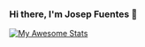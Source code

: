 ### Hi there, I'm Josep Fuentes 👋

[![My Awesome Stats](https://awesome-github-stats.azurewebsites.net/user-stats/josepfs1995?cardType=level-alternate&theme=bear)](https://git.io/awesome-stats-card)

<!--
**josepfs1995/josepfs1995** is a ✨ _special_ ✨ repository because its `README.md` (this file) appears on your GitHub profile.

Here are some ideas to get you started:

- 🔭 I’m currently working on ...
- 🌱 I’m currently learning ...
- 👯 I’m looking to collaborate on ...
- 🤔 I’m looking for help with ...
- 💬 Ask me about ...
- 📫 How to reach me: ...
- 😄 Pronouns: ...
- ⚡ Fun fact: ...
-->
